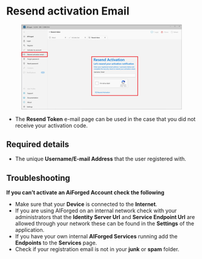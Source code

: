 # Resend activation Email

<figure><img src=".gitbook/assets/image (76).png" alt=""><figcaption></figcaption></figure>

* The **Resend Token** e-mail page can be used in the case that you did not receive your activation code.

## Required details

* The unique **Username/E-mail Address** that the user registered with.

## Troubleshooting

**If you can’t activate an AiForged Account check the following**

* Make sure that your **Device** is connected to the **Internet**.
* If you are using AIForged on an internal network check with your administrators that the **Identity Server Url** and **Service Endpoint Url** are allowed through your network these can be found in the **Settings** of the application.
* If you have your own internal **AIForged Services** running add the **Endpoints** to the **Services** page.
* Check if your registration email is not in your **junk** or **spam** folder.
